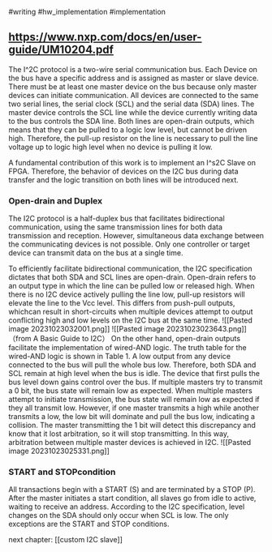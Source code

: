 #writing  #hw_implementation #implementation 




## https://www.nxp.com/docs/en/user-guide/UM10204.pdf

The I^2C protocol is a two-wire serial communication bus. Each Device on the bus have a specific address and is assigned as master or slave device. There must be at least one master device on the bus because only master devices can initiate communication. All devices are connected to the same two serial lines, the serial clock (SCL) and the serial data (SDA) lines. The master device controls the SCL line while the device currently writing data to the bus controls the SDA line. Both lines are open-drain outputs, which means that they can be pulled to a logic low level, but cannot be driven high. Therefore, the pull-up resistor on the line is necessary to pull the line voltage up to logic high level when no device is pulling it low.

A fundamental contribution of this work is to implement an I^s2C Slave on FPGA. Therefore, the behavior of devices on the I2C bus during data transfer and the logic transition on both lines will be introduced next. 

### Open-drain and Duplex
The I2C protocol is a half-duplex bus that facilitates bidirectional communication, using the same transmission lines for both data transmission and reception. However, simultaneous data exchange between the communicating devices is not possible. Only one controller or target device can transmit data on the bus at a single time.

To efficiently facilitate bidirectional communication, the I2C specification dictates that both SDA and SCL lines are open-drain. Open-drain refers to an output type in which the line can be pulled low or released high. When there is no I2C device actively pulling the line low, pull-up resistors will elevate the line to the Vcc level. This differs from push-pull outputs, whichcan result in short-circuits when multiple devices attempt to output conflicting high and low levels on the I2C bus at the same time.
![[Pasted image 20231023032001.png]]
![[Pasted image 20231023023643.png]]
（from A Basic Guide to I2C）
On the other hand, open-drain outputs facilitate the implementation of wired-AND logic. The truth table for the wired-AND logic is shown in Table 1. A low output from any device connected to the bus will pull the whole bus low. Therefore, both SDA and SCL remain at high level when the bus is idle. The device that first pulls the bus level down gains control over the bus. If multiple masters try to transmit a 0 bit, the bus state will remain low as expected. When multiple masters attempt to initiate transmission, the bus state will remain low as expected if they all transmit low. However, if one master transmits a high while another transmits a low, the low bit will dominate and pull the bus low, indicating a collision. The master transmitting the 1 bit will detect this discrepancy and know that it lost arbitration, so it will stop transmitting. In this way, arbitration between multiple master devices is achieved in I2C.
![[Pasted image 20231023025331.png]]
### START and STOPcondition 


All transactions begin with a START (S) and are terminated by a STOP (P).
After the master initiates a start condition, all slaves go from idle to active, waiting to receive an address.
According to the I2C specification, level changes on the SDA should only occur when SCL is low. The only exceptions are the START and STOP conditions.


next chapter:
[[custom I2C slave]]